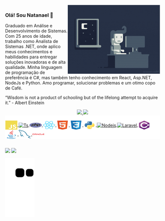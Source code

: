 <img align="right" src="https://github.com/natanaelxavier/natanaelxavier/blob/main/img/illustration.gif" width="300"/>

### Olá! Sou Natanael  👋
Graduado em Análise e Desenvolvimento de Sistemas. Com 25 anos de idade, trabalho como Analista de Sistemas .NET, onde aplico meus conhecimentos e habilidades para entregar soluções inovadoras e de alta qualidade. Minha linguagem de programação de preferência é C#, mas também tenho conhecimento em React, Asp.NET, NodeJs e Python. 
Amo programar, solucionar problemas e um otimo copo de Café.

“Wisdom is not a product of schooling but of the lifelong attempt to acquire it.” - Albert Einstein


<div align="center">
  <a href="https://github.com/natanaelxavier">
  <img height="170em" src="https://github-readme-stats.vercel.app/api?username=natanaelxavier&show_icons=true&theme=midnight-purple&include_all_commits=true&count_private=true"/>
  <img height="170em" src="https://github-readme-stats.vercel.app/api/top-langs/?username=natanaelxavier&layout=compact&langs_count=7&theme=midnight-purple"/>
</div>
  
<div style="display: inline_block; background-color: white;"><br>
  <img align="center" alt="Js" height="30" width="40" src="https://raw.githubusercontent.com/devicons/devicon/master/icons/javascript/javascript-plain.svg">
  <img align="center" alt="Ts" height="30" width="40" src="https://cdn.jsdelivr.net/gh/devicons/devicon/icons/typescript/typescript-original.svg">
  <img align="center" alt="Php" height="30" width="40" src="https://github.com/devicons/devicon/blob/master/icons/php/php-original.svg">
  <img align="center" alt="React" height="30" width="40" src="https://raw.githubusercontent.com/devicons/devicon/master/icons/react/react-original.svg">
  <img align="center" alt="HTML" height="30" width="40" src="https://raw.githubusercontent.com/devicons/devicon/master/icons/html5/html5-original.svg">
  <img align="center" alt="CSS" height="30" width="40" src="https://raw.githubusercontent.com/devicons/devicon/master/icons/css3/css3-original.svg">
  <img align="center" alt="Python" height="30" width="40" src="https://raw.githubusercontent.com/devicons/devicon/master/icons/python/python-original.svg">
  <img align="center" alt="Nodejs" height="30" width="40" src="https://cdn.jsdelivr.net/gh/devicons/devicon/icons/nodejs/nodejs-original.svg">
  <img align="center" alt="Laravel" height="30" width="40" src="https://cdn.jsdelivr.net/gh/devicons/devicon/icons/laravel/laravel-plain.svg">
  <img align="center" alt="Csharp" height="30" width="40" src="https://github.com/devicons/devicon/blob/master/icons/csharp/csharp-original.svg">
  <img align="center" alt="Java" height="30" width="40" src="https://github.com/devicons/devicon/blob/master/icons/java/java-original.svg">
  <img align="center" alt="Mysql" height="30" width="40" src="https://github.com/devicons/devicon/blob/master/icons/mysql/mysql-original.svg">
  <img align="center" alt="Oracle" height="30" width="40" src="https://github.com/devicons/devicon/blob/master/icons/oracle/oracle-original.svg">
</div>

 ##
  
<div> 
  <a href="https://www.instagram.com/natanaelxavierr" target="_blank"><img src="https://img.shields.io/badge/-Instagram-%23E4405F?style=for-the-badge&logo=instagram&logoColor=white" target="_blank"></a>
  <a href="https://www.linkedin.com/in/natanaelxavier/" target="_blank"><img src="https://img.shields.io/badge/-LinkedIn-%230077B5?style=for-the-badge&logo=linkedin&logoColor=white" target="_blank"></a> 
 
  ![Snake animation](https://github.com/natanaelxavier/natanaelxavier/blob/output/github-contribution-grid-snake.svg)
 
</div>
